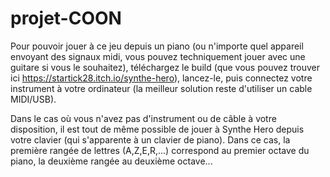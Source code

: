 # projet-COON


Pour pouvoir jouer à ce jeu depuis un piano (ou n'importe quel appareil envoyant des signaux midi, vous pouvez techniquement jouer avec une guitare si vous le souhaitez),
téléchargez le build (que vous pouvez trouver ici https://startick28.itch.io/synthe-hero), lancez-le, puis connectez votre instrument à votre ordinateur (la meilleur solution reste d'utiliser un cable MIDI/USB).

Dans le cas où vous n'avez pas d'instrument ou de câble à votre disposition, il est tout de même possible de jouer à Synthe Hero depuis votre clavier (qui s'apparente à un clavier de piano).
Dans ce cas, la première rangée de lettres (A,Z,E,R,...) correspond au premier octave du piano, la deuxième rangée au deuxième octave...
